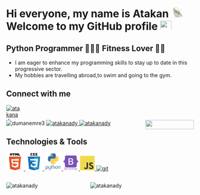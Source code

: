 # Hi everyone, my name is Atakan <img src="https://github.com/KaganCanSit/KaganCanSit/blob/master/ImageFiles/Gif/baby-yoda-so-cute.gif" width="31px"  height="33px" /> Welcome to my GitHub profile <img src="https://media.giphy.com/media/WUlplcMpOCEmTGBtBW/giphy.gif" width="30" height="25"> 

## Python Programmer 👨🏼‍💻 Fitness Lover 💪🏼
- I am eager to enhance my programming skills to stay up to date in this progressive sector.
- My hobbies are travelling abroad,to swim and going to the gym.


## Connect with me


  <a href="https://instagram.com/atakanady" target="_blank"> <img src="https://upload.wikimedia.org/wikipedia/commons/9/96/Instagram.svg" alt="atakanady" width="40" height="40" style="margin-right: 21em; display:block"/> </a> 
<a target="_blank"> <img src="https://upload.wikimedia.org/wikipedia/commons/7/7e/Gmail_icon_%282020%29.svg" alt="dumanemre3" width="40" height="40"/> </a>
  <a href="https://www.linkedin.com/in/atakan-ad%C4%B1yaman-416bb71bb/" target="_blank"> <img src="https://raw.githubusercontent.com/rahuldkjain/github-profile-readme-generator/master/src/images/icons/Social/linked-in-alt.svg" alt="atakanady" width="35" height="45"/> </a> 
  <a href="https://github.com/atakanady" target="_blank"> <img src="https://visualstudio.microsoft.com/wp-content/uploads/2021/09/Octocat-1.svg" alt="atakanady" width="40" height="45" /> </a> 
<img align="right" src="https://komarev.com/ghpvc/?username=atakanady&style=flat-square&color=blue" alt="" width="130" height="25" />
 



## Technologies & Tools

<p align="left"> 
  <a href="https://www.w3schools.com/html/" target="_blank"> <img src="https://raw.githubusercontent.com/devicons/devicon/master/icons/html5/html5-original-wordmark.svg" alt="html5" width="47" height="47"/> </a> 
  <a href="https://www.w3schools.com/css/" target="_blank"> <img src="https://raw.githubusercontent.com/devicons/devicon/master/icons/css3/css3-original-wordmark.svg" alt="css3" width="47" height="47"/> </a> 
  <a href="https://www.w3schools.com/python/" target="_blank"> <img src="https://raw.githubusercontent.com/devicons/devicon/master/icons/python/python-original-wordmark.svg" alt="css3" width="47" height="47"/> </a> 
  <a href="https://getbootstrap.com" target="_blank"> <img src="https://raw.githubusercontent.com/devicons/devicon/master/icons/bootstrap/bootstrap-plain-wordmark.svg" alt="bootstrap" width="41" height="41"/> </a> 
  <a href="https://developer.mozilla.org/en-US/docs/Web/JavaScript" target="_blank"> <img src="https://raw.githubusercontent.com/devicons/devicon/master/icons/javascript/javascript-original.svg" alt="javascript" width="40" height="40"/> </a> 
  <a href="https://git-scm.com/" target="_blank" rel="noreferrer"> <img src="https://www.vectorlogo.zone/logos/git-scm/git-scm-icon.svg" alt="git" width="40" height="40"/> </a>   

</p>

 
##
<p><img align="left" src="https://github-readme-stats.vercel.app/api/top-langs?username=atakanady&show_icons=true&theme=radical&locale=en&layout=compact" width="44%" alt="atakanady" /></p>
<p>&nbsp;<img align="rigt" src="https://github-readme-stats.vercel.app/api?username=atakanady&show_icons=true&theme=radical" alt="atakanady" width="53%" /></p>

[instagram]: https://www.instagram.com/atakanady
[linkedin]: https://www.linkedin.com/in/atakan-ad%C4%B1yaman-416bb71bb/
[gmail]: mailto:atakndymn@hotmail.com
[git]: https://git-scm.com/
[github]: https://github.com/atakanady
